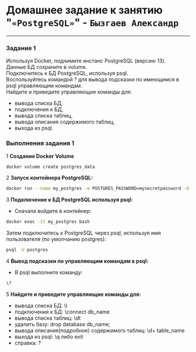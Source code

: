 # Домашнее задание к занятию "`«PostgreSQL»`" - `Бызгаев Александр`

---

### Задание 1

Используя Docker, поднимите инстанс PostgreSQL (версию 13).   
Данные БД сохраните в volume.  
Подключитесь к БД PostgreSQL, используя psql.  
Воспользуйтесь командой \? для вывода подсказки по имеющимся в psql управляющим командам.  
Найдите и приведите управляющие команды для:
- вывода списка БД,  
- подключения к БД,  
- вывода списка таблиц,  
- вывода описания содержимого таблиц,  
- выхода из psql.  

### Выполнения задания 1

1 **Создание Docker Volume**    
```bash
docker volume create postgres_data
```
2 **Запуск контейнера PostgreSQL:**      
```bash
docker run --name my_postgres -e POSTGRES_PASSWORD=mysecretpassword -d -p 5432:5432 -v postgres_data:/var/lib/postgresql/data postgres:13
```
3 **Подключение к БД PostgreSQL используя psql:**       
  - Сначала войдите в контейнер:  
```bash
docker exec -it my_postgres bash  
```
Затем подключитесь к PostgreSQL через psql, используя имя пользователя (по умолчанию postgres):  
```bash
psql -U postgres
```
4 **Вывод подсказки по управляющим командам в psql:**  
  - В psql выполните команду:
```bash
\?
```
5 **Найдите и приведите управляющие команды для:** 
  - вывода списка БД: \l  
  - подключения к БД: \connect db_name  
  - вывода списка таблиц: \dt  
  - удалить базу: drop database db_name;  
  - вывода описания(подробное) содержимого таблиц: \d+ table_name  
  - выхода из psql: \q либо exit  
  - справка: \?  
